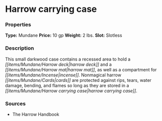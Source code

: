 ﻿---
Title: "Harrow carrying case"
Type: "Mundane"
Price: "10 gp"
Weight: "2 lbs."
Slot: "Slotless"
Description: |
  "This small darkwood case contains a recessed area to hold a harrow deck and a harrow mat, as well as a compartment for incense. Nonmagical harrow cards are protected against rips, tears, water damage, bending, and flames so long as they are stored in a harrow carrying case."
Sources: "['The Harrow Handbook']"
---

# Harrow carrying case

### Properties

**Type:** Mundane **Price:** 10 gp **Weight:** 2 lbs. **Slot:** Slotless

### Description

This small darkwood case contains a recessed area to hold a _[[items/Mundane/Harrow deck|harrow deck]]_ and a _[[items/Mundane/Harrow mat|harrow mat]]_, as well as a compartment for _[[items/Mundane/Incense|incense]]_. Nonmagical harrow _[[items/Mundane/Cards|cards]]_ are protected against rips, tears, water damage, bending, and flames so long as they are stored in a _[[items/Mundane/Harrow carrying case|harrow carrying case]]_.

### Sources

* The Harrow Handbook